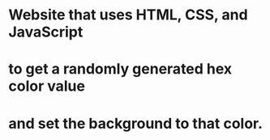 # Website that uses HTML, CSS, and JavaScript
# to get a randomly generated hex color value
# and set the background to that color.
